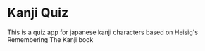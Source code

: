 # Kanji Quiz

This is a quiz app for japanese kanji characters based on Heisig's Remembering The Kanji book

